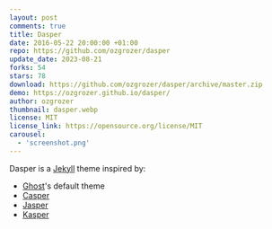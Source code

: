 ```yaml
---
layout: post
comments: true
title: Dasper
date: 2016-05-22 20:00:00 +01:00
repo: https://github.com/ozgrozer/dasper
update_date: 2023-08-21
forks: 54
stars: 78
download: https://github.com/ozgrozer/dasper/archive/master.zip
demo: https://ozgrozer.github.io/dasper/
author: ozgrozer
thumbnail: dasper.webp
license: MIT
license_link: https://opensource.org/license/MIT
carousel:
  - 'screenshot.png'
---
```


Dasper is a [Jekyll](https://jekyllrb.com/) theme inspired by:

* [Ghost](https://ghost.org/)'s default theme
* [Casper](https://demo.ghost.io/)
* [Jasper](https://jekyllt.github.io/jasper/)
* [Kasper](https://rosario.io/)
